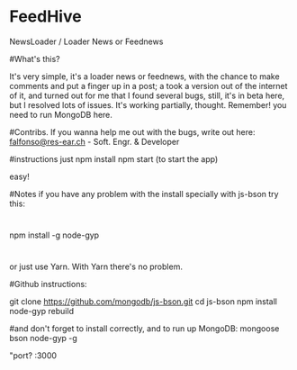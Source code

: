 # FeedHive
NewsLoader / Loader News or Feednews

#What's this?

It's very simple, it's a loader news or feednews, with the chance to make comments and put a finger up in a post; a took a version out of the internet of it, and turned out for me that I found several bugs, still, it's in beta here, but I resolved lots of issues. It's working partially, thought. Remember! you need to run MongoDB here.

#Contribs.
If you wanna help me out with the bugs, write out here: falfonso@res-ear.ch - Soft. Engr. & Developer 


#instructions
just
npm install
npm start (to start the app)

easy!

#Notes
if you have any problem with the install specially with js-bson 
try this:

#
npm install -g node-gyp

#

or just use Yarn. With Yarn there's no problem.

#Github instructions:

git clone https://github.com/mongodb/js-bson.git
cd js-bson
npm install
node-gyp rebuild

#and don't forget to install correctly, and to run up MongoDB:
mongoose
bson
node-gyp -g

"port?
:3000


